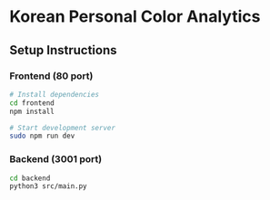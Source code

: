 # Korean Personal Color Analytics

## Setup Instructions

### Frontend (80 port)
```bash
# Install dependencies
cd frontend
npm install

# Start development server
sudo npm run dev

```

### Backend (3001 port)

```bash
cd backend
python3 src/main.py
```